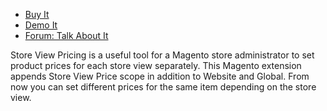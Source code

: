 
 - [Buy It](https://merchantprotocol.com/store/magento-extensions/magento-v1-0/store-view-pricing.html)
 - [Demo It](http://demo.merchantprotocol.com/M1-store-pricing)
 - [Forum: Talk About It](https://merchantprotocol.com/forums/forum/magento-plugin-forum/store-view-pricing/)

Store View Pricing is a useful tool for a Magento store administrator to set product prices for each store view separately. This Magento extension appends Store View Price scope in addition to Website and Global. From now you can set different prices for the same item depending on the store view.